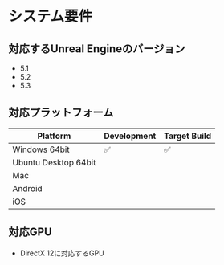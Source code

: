 # システム要件

## 対応するUnreal Engineのバージョン

- 5.1
- 5.2
- 5.3

## 対応プラットフォーム

| Platform                   | Development | Target Build |
| -------------------------- | ----------- | ------------ |
| Windows 64bit              | ✅          | ✅          |
| Ubuntu Desktop 64bit       |             |              | 
| Mac                        |             |              |
| Android                    |             |              |
| iOS                        |             |              |

<!-- !!! Question "Windows以外のサポート"
    現在、サポートされているプラットフォームはWindowsのみです。  
    しかし、将来的にはLinuxやAndroidのサポートを追加していきたいと考えています。(このプラグインの売れ行き次第ではありますが...） -->

## 対応GPU

- DirectX 12に対応するGPU

<!-- NiagaraでGPUのみで使用できる機能を用いているため、本プラグインの使用にはGPUが必須です。  
なお、下記GPUについては開発チームにて動作することが確認されています。

- NVIDIA RTX 2060
- NVIDIA RTX 3070 -->
